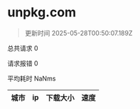 
  # unpkg.com

  > 更新时间 2025-05-28T00:50:07.189Z
  
  总共请求 0

  请求报错 0

  平均耗时 NaNms

|城市|ip|下载大小|速度|
|-----|----------|---|---|

  